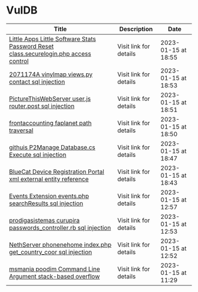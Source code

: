 

# VulDB

 |Title|Description|Date|
 |---|---|---|
 |[Little Apps Little Software Stats Password Reset class.securelogin.php access control](https://vuldb.com/?id.218401)|Visit link for details|2023-01-15 at 18:55|
 |[2071174A vinylmap views.py contact sql injection](https://vuldb.com/?id.218400)|Visit link for details|2023-01-15 at 18:53|
 |[PictureThisWebServer user.js router.post sql injection](https://vuldb.com/?id.218399)|Visit link for details|2023-01-15 at 18:51|
 |[frontaccounting faplanet path traversal](https://vuldb.com/?id.218398)|Visit link for details|2023-01-15 at 18:50|
 |[githuis P2Manage Database.cs Execute sql injection](https://vuldb.com/?id.218397)|Visit link for details|2023-01-15 at 18:47|
 |[BlueCat Device Registration Portal xml external entity reference](https://vuldb.com/?id.218396)|Visit link for details|2023-01-15 at 18:43|
 |[Events Extension events.php searchResults sql injection](https://vuldb.com/?id.218395)|Visit link for details|2023-01-15 at 12:57|
 |[prodigasistemas curupira passwords_controller.rb sql injection](https://vuldb.com/?id.218394)|Visit link for details|2023-01-15 at 12:53|
 |[NethServer phonenehome index.php get_country_coor sql injection](https://vuldb.com/?id.218393)|Visit link for details|2023-01-15 at 12:52|
 |[msmania poodim Command Line Argument stack-based overflow](https://vuldb.com/?id.218392)|Visit link for details|2023-01-15 at 11:29|
 